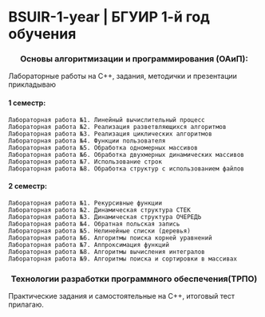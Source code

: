 # BSUIR-1-year | БГУИР 1-й год обучения
 
<h3 align="center">Основы алгоритмизации и программирования (ОАиП):</h3>

Лабораторные работы на C++, задания, методички и презентации прикладываю

<h4>1 семестр:</h4>

	Лабораторная работа №1. Линейный вычислительный процесс
	Лабораторная работа №2. Реализация разветвляющихся алгоритмов
	Лабораторная работа №3. Реализация циклических алгоритмов
	Лабораторная работа №4. Функции пользователя
	Лабораторная работа №5. Обработка одномерных массивов
	Лабораторная работа №6. Обработка двухмерных динамических массивов
	Лабораторная работа №7. Использование строк
	Лабораторная работа №8. Обработка структур с использованием файлов
<h4>2 семестр:</h4>

	Лабораторная работа №1. Рекурсивные функции
	Лабораторная работа №2. Динамическая структура СТЕК 
	Лабораторная работа №3. Динамическая структура ОЧЕРЕДЬ 
	Лабораторная работа №4. Обратная польская запись 
	Лабораторная работа №5. Нелинейные списки (деревья)
	Лабораторная работа №6. Алгоритмы поиска корней уравнений 
	Лабораторная работа №7. Аппроксимация функций 
	Лабораторная работа №8. Алгоритмы вычисления интегралов 
	Лабораторная работа №9. Алгоритмы поиска и сортировки в массивах 

<h3 align="center">Технологии разработки программного обеспечения(ТРПО)</h3>
Практические задания и самостоятельные на С++, итоговый тест прилагаю.

